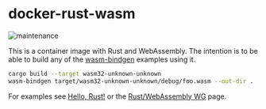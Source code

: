 # docker-rust-wasm

![maintenance](https://img.shields.io/badge/maintenance-passive-blue.svg)

This is a container image with Rust and WebAssembly. The intention is to be able to build any
of the [wasm-bindgen](https://github.com/rustwasm/wasm-bindgen) examples using it.

```sh
cargo build --target wasm32-unknown-unknown
wasm-bindgen target/wasm32-unknown-unknown/debug/foo.wasm --out-dir .
```

For examples see [Hello, Rust!](https://www.hellorust.com/) or the
[Rust/WebAssembly WG](https://rustwasm.github.io/) page.
